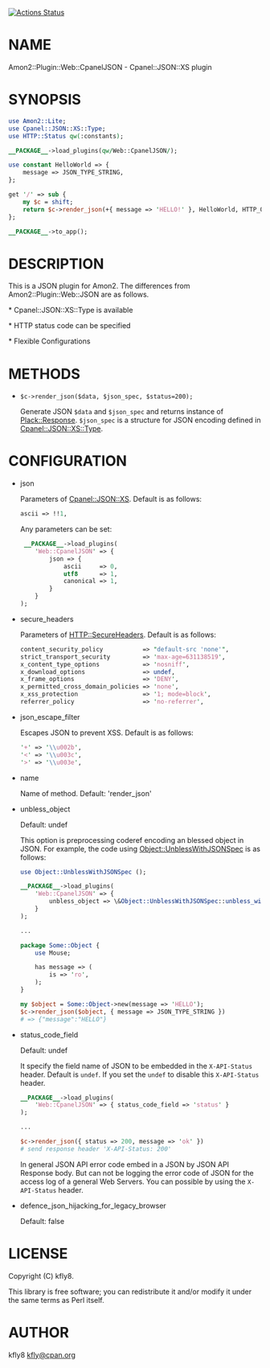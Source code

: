 [![Actions Status](https://github.com/kfly8/p5-Amon2-Plugin-Web-CpanelJSON/workflows/test/badge.svg)](https://github.com/kfly8/p5-Amon2-Plugin-Web-CpanelJSON/actions)
# NAME

Amon2::Plugin::Web::CpanelJSON - Cpanel::JSON::XS plugin

# SYNOPSIS

```perl
use Amon2::Lite;
use Cpanel::JSON::XS::Type;
use HTTP::Status qw(:constants);

__PACKAGE__->load_plugins(qw/Web::CpanelJSON/);

use constant HelloWorld => {
    message => JSON_TYPE_STRING,
};

get '/' => sub {
    my $c = shift;
    return $c->render_json(+{ message => 'HELLO!' }, HelloWorld, HTTP_OK);
};

__PACKAGE__->to_app();
```

# DESCRIPTION

This is a JSON plugin for Amon2.
The differences from Amon2::Plugin::Web::JSON are as follows.

\* Cpanel::JSON::XS::Type is available

\* HTTP status code can be specified

\* Flexible Configurations

# METHODS

- `$c->render_json($data, $json_spec, $status=200);`

    Generate JSON `$data` and `$json_spec` and returns instance of [Plack::Response](https://metacpan.org/pod/Plack%3A%3AResponse).
    `$json_spec` is a structure for JSON encoding defined in [Cpanel::JSON::XS::Type](https://metacpan.org/pod/Cpanel%3A%3AJSON%3A%3AXS%3A%3AType).

# CONFIGURATION

- json

    Parameters of [Cpanel::JSON::XS](https://metacpan.org/pod/Cpanel%3A%3AJSON%3A%3AXS). Default is as follows:

    ```perl
    ascii => !!1,
    ```

    Any parameters can be set:

    ```perl
     __PACKAGE__->load_plugins(
        'Web::CpanelJSON' => {
            json => {
                ascii     => 0,
                utf8      => 1,
                canonical => 1,
            }
        }
    );
    ```

- secure\_headers

    Parameters of [HTTP::SecureHeaders](https://metacpan.org/pod/HTTP%3A%3ASecureHeaders). Default is as follows:

    ```perl
    content_security_policy           => "default-src 'none'",
    strict_transport_security         => 'max-age=631138519',
    x_content_type_options            => 'nosniff',
    x_download_options                => undef,
    x_frame_options                   => 'DENY',
    x_permitted_cross_domain_policies => 'none',
    x_xss_protection                  => '1; mode=block',
    referrer_policy                   => 'no-referrer',
    ```

- json\_escape\_filter

    Escapes JSON to prevent XSS. Default is as follows:

    ```perl
    '+' => '\\u002b',
    '<' => '\\u003c',
    '>' => '\\u003e',
    ```

- name

    Name of method. Default: 'render\_json'

- unbless\_object

    Default: undef

    This option is preprocessing coderef encoding an blessed object in JSON.
    For example, the code using [Object::UnblessWithJSONSpec](https://metacpan.org/pod/Object%3A%3AUnblessWithJSONSpec) is as follows:

    ```perl
    use Object::UnblessWithJSONSpec ();

    __PACKAGE__->load_plugins(
        'Web::CpanelJSON' => {
            unbless_object => \&Object::UnblessWithJSONSpec::unbless_with_json_spec,
        }
    );

    ...

    package Some::Object {
        use Mouse;

        has message => (
            is => 'ro',
        );
    }

    my $object = Some::Object->new(message => 'HELLO');
    $c->render_json($object, { message => JSON_TYPE_STRING })
    # => {"message":"HELLO"}
    ```

- status\_code\_field

    Default: undef

    It specify the field name of JSON to be embedded in the `X-API-Status` header.
    Default is `undef`. If you set the `undef` to disable this `X-API-Status` header.

    ```perl
    __PACKAGE__->load_plugins(
        'Web::CpanelJSON' => { status_code_field => 'status' }
    );

    ...

    $c->render_json({ status => 200, message => 'ok' })
    # send response header 'X-API-Status: 200'
    ```

    In general JSON API error code embed in a JSON by JSON API Response body.
    But can not be logging the error code of JSON for the access log of a general Web Servers.
    You can possible by using the `X-API-Status` header.

- defence\_json\_hijacking\_for\_legacy\_browser

    Default: false

# LICENSE

Copyright (C) kfly8.

This library is free software; you can redistribute it and/or modify
it under the same terms as Perl itself.

# AUTHOR

kfly8 <kfly@cpan.org>
